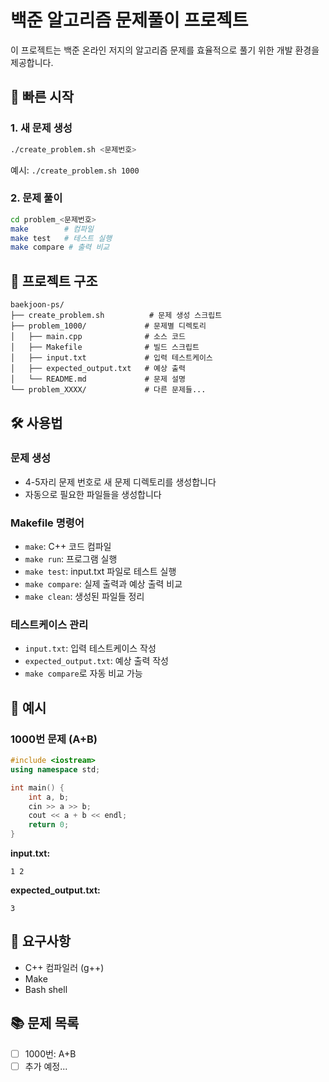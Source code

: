 # 백준 알고리즘 문제풀이 프로젝트

이 프로젝트는 백준 온라인 저지의 알고리즘 문제를 효율적으로 풀기 위한 개발 환경을 제공합니다.

## 🚀 빠른 시작

### 1. 새 문제 생성
```bash
./create_problem.sh <문제번호>
```
예시: `./create_problem.sh 1000`

### 2. 문제 풀이
```bash
cd problem_<문제번호>
make        # 컴파일
make test   # 테스트 실행
make compare # 출력 비교
```

## 📁 프로젝트 구조

```
baekjoon-ps/
├── create_problem.sh          # 문제 생성 스크립트
├── problem_1000/             # 문제별 디렉토리
│   ├── main.cpp              # 소스 코드
│   ├── Makefile              # 빌드 스크립트
│   ├── input.txt             # 입력 테스트케이스
│   ├── expected_output.txt   # 예상 출력
│   └── README.md             # 문제 설명
└── problem_XXXX/             # 다른 문제들...
```

## 🛠️ 사용법

### 문제 생성
- 4-5자리 문제 번호로 새 문제 디렉토리를 생성합니다
- 자동으로 필요한 파일들을 생성합니다

### Makefile 명령어
- `make`: C++ 코드 컴파일
- `make run`: 프로그램 실행
- `make test`: input.txt 파일로 테스트 실행
- `make compare`: 실제 출력과 예상 출력 비교
- `make clean`: 생성된 파일들 정리

### 테스트케이스 관리
- `input.txt`: 입력 테스트케이스 작성
- `expected_output.txt`: 예상 출력 작성
- `make compare`로 자동 비교 가능

## 📝 예시

### 1000번 문제 (A+B)
```cpp
#include <iostream>
using namespace std;

int main() {
    int a, b;
    cin >> a >> b;
    cout << a + b << endl;
    return 0;
}
```

**input.txt:**
```
1 2
```

**expected_output.txt:**
```
3
```

## 🔧 요구사항

- C++ 컴파일러 (g++)
- Make
- Bash shell

## 📚 문제 목록

- [ ] 1000번: A+B
- [ ] 추가 예정...
